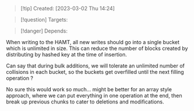 
>[!tip] Created: [2023-03-02 Thu 14:24]

>[!question] Targets: 

>[!danger] Depends: 

When writing to the HAMT, all new writes should go into a single bucket which is unlimited in size.
This can reduce the number of blocks created by distributing by hashed key at the time of insertion.

Can say that during bulk additions, we will tolerate an unlimited number of collisions in each bucket, so the buckets get overfilled until the next filling operation ?

No sure this would work so much... might be better for an array style approach, where we can put everything in one operation at the end, then break up previous chunks to cater to deletions and modifications.